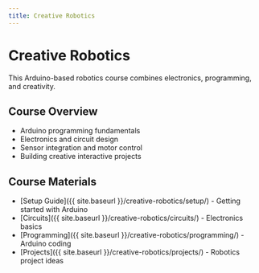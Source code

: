 ```yaml
---
title: Creative Robotics
---
```


# Creative Robotics

This Arduino-based robotics course combines electronics, programming, and creativity.

## Course Overview

- Arduino programming fundamentals
- Electronics and circuit design
- Sensor integration and motor control
- Building creative interactive projects

## Course Materials

- [Setup Guide]({{ site.baseurl }}/creative-robotics/setup/) - Getting started with Arduino
- [Circuits]({{ site.baseurl }}/creative-robotics/circuits/) - Electronics basics
- [Programming]({{ site.baseurl }}/creative-robotics/programming/) - Arduino coding
- [Projects]({{ site.baseurl }}/creative-robotics/projects/) - Robotics project ideas

